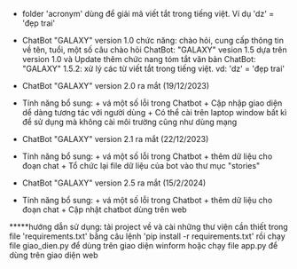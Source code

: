 * folder 'acronym' dùng để giải mã viết tắt trong tiếng việt. Ví dụ 'dz' = 'đẹp trai'

* ChatBot "GALAXY" version 1.0
chức năng: chào hỏi, cung cấp thông tin về tên, tuổi, một số câu chào hỏi
ChatBot: "GALAXY" vesion 1.5 
dựa trên version 1.0 và Update thêm chức nang tóm tắt văn bản
ChatBot: "GALAXY" 1.5.2:
xử lý các từ viết tắt trong tiếng việt. vd: 'dz' = 'đẹp trai'

* ChatBot "GALAXY" version 2.0 ra mắt (19/12/2023)
- Tính năng bổ sung: + vá một số lỗi trong Chatbot
                     + Cập nhập giao diện dể dàng tương tác với người dùng
                     + Có thể cài trên laptop window bất kì để sử dụng mà không cài môi trường cũng như dùng mạng

* ChatBot "GALAXY" version 2.1 ra mắt (22/12/2023)
- Tính năng bổ sung: + vá một số lỗi trong Chatbot
                     + thêm dữ liệu cho đoạn chat
                     + Tổ chức lại file dữ liệu của bot vào thư mục "stories"

* ChatBot "GALAXY" version 2.5 ra mắt (15/2/2024)
- Tính năng bổ sung: + vá một số lỗi trong Chatbot
                     + thêm dữ liệu cho đoạn chat
                     + Cập nhật chatbot dùng trên web

*****hướng dẫn sử dụng: tải project về và cài những thư viện cần thiết trong file 'requirements.txt' bằng câu lệnh 'pip install -r requirements.txt' rồi chạy file giao_dien.py để dùng trên giao diện winform hoặc chạy file app.py để dùng trên giao diện web

